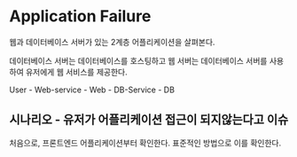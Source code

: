 # Application Failure

웹과 데이터베이스 서버가 있는 2계층 어플리케이션을 살펴본다.

데이터베이스 서버는 데이터베이스를 호스팅하고 웹 서버는 데이터베이스 서버를 사용하여 유저에게 웹 서비스를 제공한다.

User - Web-service - Web - DB-Service - DB


## 시나리오 - 유저가 어플리케이션 접근이 되지않는다고 이슈
처음으로, 프론트엔드 어플리케이션부터 확인한다. 표준적인 방법으로 이를 확인한다.

